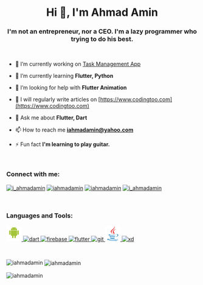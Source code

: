 <h1 align="center">Hi 👋, I'm Ahmad Amin</h1>
<h3 align="center">I'm not an entrepreneur, nor a CEO. I'm a lazy programmer who trying to do his best.</h3>
<br />

- 🔭 I’m currently working on [Task Management App](https://github.com/iahmadamin/task_management)

- 🌱 I’m currently learning **Flutter, Python**

- 🤝 I’m looking for help with **Flutter Animation**

- 📝 I will regularly write articles on [https://www.codingtoo.com](https://www.codingtoo.com)

- 💬 Ask me about **Flutter, Dart**

- 📫 How to reach me **iahmadamin@yahoo.com**

- ⚡ Fun fact **I'm learning to play guitar.**
<br />

<h3 align="left">Connect with me:</h3>
<p align="left">
<a href="https://twitter.com/i_ahmadamin" target="blank"><img align="center" src="https://cdn.jsdelivr.net/npm/simple-icons@3.0.1/icons/twitter.svg" alt="i_ahmadamin" height="30" width="40" /></a>
<a href="https://linkedin.com/in/iahmadamin" target="blank"><img align="center" src="https://cdn.jsdelivr.net/npm/simple-icons@3.0.1/icons/linkedin.svg" alt="iahmadamin" height="30" width="40" /></a>
<a href="https://fb.com/iahmadamin" target="blank"><img align="center" src="https://cdn.jsdelivr.net/npm/simple-icons@3.0.1/icons/facebook.svg" alt="iahmadamin" height="30" width="40" /></a>
<a href="https://instagram.com/i_ahmadamin" target="blank"><img align="center" src="https://cdn.jsdelivr.net/npm/simple-icons@3.0.1/icons/instagram.svg" alt="i_ahmadamin" height="30" width="40" /></a>
</p>
<br />

<h3 align="left">Languages and Tools:</h3>
<p align="left"> <a href="https://developer.android.com" target="_blank"> <img src="https://raw.githubusercontent.com/devicons/devicon/master/icons/android/android-original-wordmark.svg" alt="android" width="40" height="40"/> </a> <a href="https://dart.dev" target="_blank"> <img src="https://www.vectorlogo.zone/logos/dartlang/dartlang-icon.svg" alt="dart" width="40" height="40"/> </a> <a href="https://firebase.google.com/" target="_blank"> <img src="https://www.vectorlogo.zone/logos/firebase/firebase-icon.svg" alt="firebase" width="40" height="40"/> </a> <a href="https://flutter.dev" target="_blank"> <img src="https://www.vectorlogo.zone/logos/flutterio/flutterio-icon.svg" alt="flutter" width="40" height="40"/> </a> <a href="https://git-scm.com/" target="_blank"> <img src="https://www.vectorlogo.zone/logos/git-scm/git-scm-icon.svg" alt="git" width="40" height="40"/> </a> <a href="https://www.java.com" target="_blank"> <img src="https://raw.githubusercontent.com/devicons/devicon/master/icons/java/java-original.svg" alt="java" width="40" height="40"/> </a> <a href="https://www.adobe.com/products/xd.html" target="_blank"> <img src="https://cdn.worldvectorlogo.com/logos/adobe-xd.svg" alt="xd" width="40" height="40"/> </a> </p>
<br />

<p><img align="left" src="https://github-readme-stats.vercel.app/api/top-langs?username=iahmadamin&show_icons=true&locale=en&layout=compact" alt="iahmadamin" /></p>

<p>&nbsp;<img align="center" src="https://github-readme-stats.vercel.app/api?username=iahmadamin&show_icons=true&locale=en" alt="iahmadamin" /></p>

<p><img align="center" src="https://github-readme-streak-stats.herokuapp.com/?user=iahmadamin&" alt="iahmadamin" /></p>
